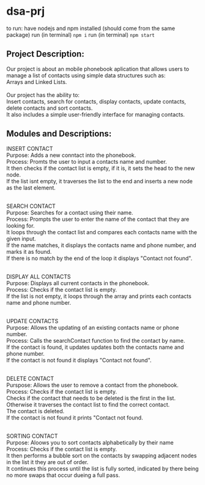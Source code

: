 # dsa-prj

to run: have nodejs and npm installed (should come from the same package)
run (in terminal) `npm i`
run (in terminal) `npm start`

## Project Description: 
Our project is about an mobile phonebook aplication that allows users to manage a list of contacts using simple data structures such as:
<br> Arrays and Linked Lists.
<br><br>
Our project has the ability to:
<br> Insert contacts, search for contacts, display contacts, update contacts, delete contacts and sort contacts.
<br> It also includes a simple user-friendly interface for managing contacts.

## Modules and Descriptions:
INSERT CONTACT
<br> Purpose: Adds a new conntact into the phonebook.
<br> Process: Promts the user to input a contacts name and number.
<br> It then checks if the contact list is empty, if it is, it sets the head to the new node.
<br> If the list isnt empty, it traverses the list to the end and inserts a new node as the last element.

<br> SEARCH CONTACT
<br> Purpose: Searches for a contact using their name.
<br> Process: Prompts the user to enter the name of the contact that they are looking for.
<br> It loops through the contact list and compares each contacts name with the given input. 
<br> If the name matches, it displays the contacts name and phone number, and marks it as found.
<br> If there is no match by the end of the loop it displays "Contact not found".

<br> DISPLAY ALL CONTACTS
<br> Purpose: Displays all current contacts in the phonebook.
<br> Process: Checks if the contact list is empty.
<br> If the list is not empty, it loops through the array and prints each contacts name and phone number.

<br> UPDATE CONTACTS
<br> Purpose: Allows the updating of an existing contacts name or phone number.
<br> Process: Calls the searchContact function to find the contact by name.
<br> If the contact is found, it updates updates both the contacts name and phone number.
<br> If the contact is not found it displays "Contact not found".

<br> DELETE CONTACT
<br> Purspose: Allows the user to remove a contact from the phonebook.
<br> Process: Checks if the contact list is empty.
<br> Checks if the contact that needs to be deleted is the first in the list.
<br> Otherwise it traverses the contact list to find the correct contact.
<br> The contact is deleted.
<br> If the contact is not found it prints "Contact not found.

<br> SORTING CONTACT
<br> Purpose: Aloows you to sort contacts alphabetically by their name
<br> Process: Checks if the contact list is empty.
<br> It then performs a bubble sort on the contacts by swapping adjacent nodes in the list it they are out of order.
<br> It continues this process until the list is fully sorted, indicated by there being no more swaps that occur dueing a full pass.
